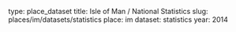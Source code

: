 type: place_dataset
title: Isle of Man / National Statistics
slug: places/im/datasets/statistics
place: im
dataset: statistics
year: 2014
